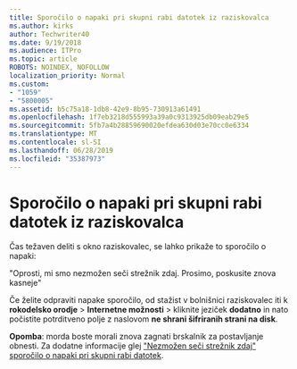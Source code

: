 ```yaml
---
title: Sporočilo o napaki pri skupni rabi datotek iz raziskovalca
ms.author: kirks
author: Techwriter40
ms.date: 9/19/2018
ms.audience: ITPro
ms.topic: article
ROBOTS: NOINDEX, NOFOLLOW
localization_priority: Normal
ms.custom:
- "1059"
- "5800005"
ms.assetid: b5c75a18-1db8-42e9-8b95-730913a61491
ms.openlocfilehash: 1f7eb3218d555993a39a0c9313925db09eab29e5
ms.sourcegitcommit: 5fb7a4b28859690020efdea630d03e70cc0e6334
ms.translationtype: MT
ms.contentlocale: sl-SI
ms.lasthandoff: 06/28/2019
ms.locfileid: "35387973"
---
```

# <a name="error-message-when-sharing-files-from-windows-explorer"></a>Sporočilo o napaki pri skupni rabi datotek iz raziskovalca

Čas težaven deliti s okno raziskovalec, se lahko prikaže to sporočilo o napaki:
  
"Oprosti, mi smo nezmožen seči strežnik zdaj. Prosimo, poskusite znova kasneje"
  
Če želite odpraviti napake sporočilo, od stažist v bolnišnici raziskovalec iti k **rokodelsko orodje** \> **Internetne možnosti** \> kliknite jeziček **dodatno** in nato počistite potrditveno polje z naslovom **ne shrani šifriranih strani na disk**.
  
 **Opomba**: morda boste morali znova zagnati brskalnik za postavljanje obnesti. Za dodatne informacije glej ["Nezmožen seči strežnik zdaj" sporočilo o napaki pri skupni rabi datotek](https://go.microsoft.com/fwlink/?linkid=2022914).
  